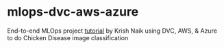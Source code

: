 # mlops-dvc-aws-azure
End-to-end MLOps project [tutorial](https://www.youtube.com/watch?v=p1bfK8ZJgkE&list=WL&index=27) by Krish Naik using DVC, AWS, &amp; Azure to do Chicken Disease image classification
